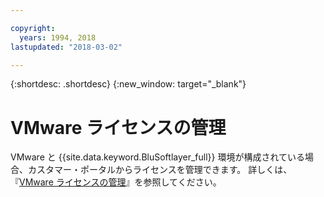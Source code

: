 ```yaml
---

copyright:
  years: 1994, 2018
lastupdated: "2018-03-02"

---
```


{:shortdesc: .shortdesc}
{:new_window: target="_blank"}

# VMware ライセンスの管理

VMware と {{site.data.keyword.BluSoftlayer_full}} 環境が構成されている場合、カスタマー・ポータルからライセンスを管理できます。 詳しくは、『[VMware ライセンスの管理](/docs/infrastructure/vmware/manage-vmware-licenses.html)』を参照してください。
